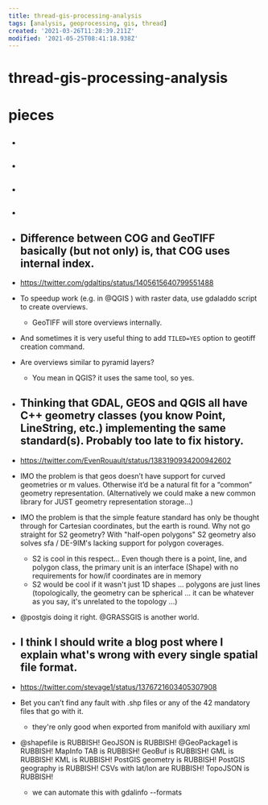 ```yaml
---
title: thread-gis-processing-analysis
tags: [analysis, geoprocessing, gis, thread]
created: '2021-03-26T11:28:39.211Z'
modified: '2021-05-25T08:41:18.938Z'
---
```


# thread-gis-processing-analysis

# pieces

- ## 

- ## 

- ## 

- ## 

- ## Difference between COG and GeoTIFF basically (but not only) is, that COG uses internal index.
- https://twitter.com/gdaltips/status/1405615640799551488
- To speedup work (e.g. in @QGIS ) with raster data, use gdaladdo script to create overviews. 
  - GeoTIFF will store overviews internally.
- And sometimes it is very useful thing to add `TILED=YES` option to geotiff creation command.
- Are overviews similar to pyramid layers?
  - You mean in QGIS? it uses the same tool, so yes.

- ## Thinking that GDAL, GEOS and QGIS all have C++ geometry classes (you know Point, LineString, etc.) implementing the same standard(s). Probably too late to fix history.
- https://twitter.com/EvenRouault/status/1383190934200942602
- IMO the problem is that geos doesn’t have support for curved geometries or m values. Otherwise it’d be a natural fit for a “common” geometry representation. (Alternatively we could make a new common library for JUST geometry representation storage...)
- IMO the problem is that the simple feature standard has only be thought through for Cartesian coordinates, but the earth is round. Why not go straight for S2 geometry? With "half-open polygons" S2 geometry also solves sfa / DE-9IM's lacking support for polygon coverages.
  - S2 is cool in this respect... Even though there is a point, line, and polygon class, the primary unit is an interface (Shape) with no requirements for how/if coordinates are in memory
  - S2 would be cool if it wasn't just 1D shapes ... polygons are just lines (topologically, the geometry can be spherical ... it can be  whatever as you say, it's unrelated to the topology ...)
- @postgis doing it right. @GRASSGIS is another world.

- ## I think I should write a blog post where I explain what's wrong with every single spatial file format.
- https://twitter.com/stevage1/status/1376721603405307908
- Bet you can’t find any fault with .shp files or any of the 42 mandatory files that go with it.
  - they're only good when exported from manifold with auxiliary xml
- @shapefiIe is RUBBISH! GeoJSON is RUBBISH! @GeoPackage1 is RUBBISH! MapInfo TAB is RUBBISH! GeoBuf is RUBBISH! GML is RUBBISH! KML is RUBBISH! PostGIS geometry is RUBBISH! PostGIS geography is RUBBISH! CSVs with lat/lon are RUBBISH! TopoJSON is RUBBISH!
  - we can automate this with gdalinfo --formats
